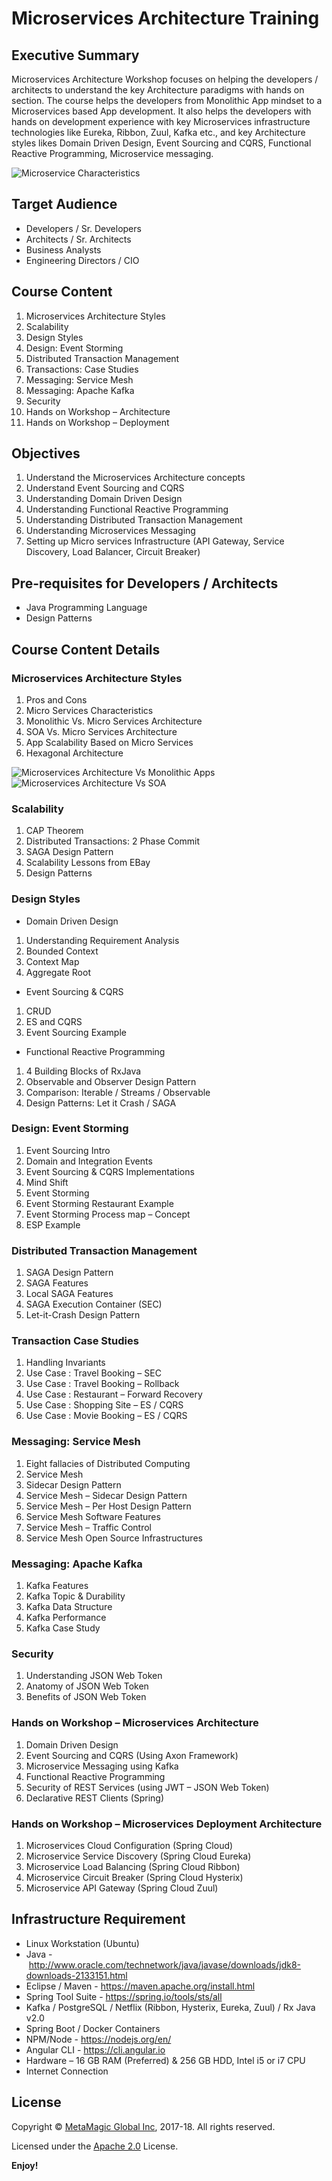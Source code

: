 
# Microservices Architecture Training 

## Executive Summary

Microservices Architecture Workshop focuses on helping the developers / architects to understand the key Architecture paradigms with hands on section. The course helps the developers from Monolithic App mindset to a Microservices based App development. It also helps the developers with hands on development experience with key Microservices infrastructure technologies like Eureka, Ribbon, Zuul, Kafka etc., and key Architecture styles likes Domain Driven Design, Event Sourcing and CQRS, Functional Reactive Programming, Microservice messaging.

<img src="https://image.ibb.co/ndMSKx/Microservice_Characterists.jpg" alt="Microservice Characteristics" />

## Target Audience

- Developers / Sr. Developers
- Architects / Sr. Architects
- Business Analysts
- Engineering Directors / CIO 

## Course Content

1.	Microservices Architecture Styles
2.	Scalability 
3.	Design Styles
4.	Design: Event Storming
5.  Distributed Transaction Management
6.  Transactions: Case Studies
7.	Messaging: Service Mesh
8.	Messaging: Apache Kafka
9.	Security
10.	Hands on Workshop – Architecture
11.	Hands on Workshop – Deployment

## Objectives

1.	Understand the Microservices Architecture concepts
2.	Understand Event Sourcing and CQRS
3.	Understanding Domain Driven Design
4.	Understanding Functional Reactive Programming
5.	Understanding Distributed Transaction Management
6.	Understanding Microservices Messaging
7.	Setting up Micro services Infrastructure (API Gateway, Service Discovery, Load Balancer, Circuit Breaker)

## Pre-requisites for Developers / Architects

- Java Programming Language
- Design Patterns

## Course Content Details

### Microservices Architecture Styles
	
1.	Pros and Cons
2.	Micro Services Characteristics
3.	Monolithic Vs. Micro Services Architecture
4.	SOA Vs. Micro Services Architecture
5.	App Scalability Based on Micro Services
6.	Hexagonal Architecture

<img src="https://image.ibb.co/hmv9XH/Microservices_Arch_1.jpg" alt="Microservices Architecture Vs Monolithic Apps" />
<br>
<img src="https://image.ibb.co/iS5bCH/Microservices_Arch_2.jpg" alt="Microservices Architecture Vs SOA" />


### Scalability

1.	CAP Theorem
2.	Distributed Transactions: 2 Phase Commit
3.	SAGA Design Pattern
4.	Scalability Lessons from EBay
5.	Design Patterns

### Design Styles
-	Domain Driven Design
1.	Understanding Requirement Analysis
2.	Bounded Context
3.	Context Map
4.	Aggregate Root
-	Event Sourcing & CQRS
1.	CRUD
2.	ES and CQRS
3.	Event Sourcing Example
-	Functional Reactive Programming
1.	4 Building Blocks of RxJava
2.	Observable and Observer Design Pattern
3.	Comparison: Iterable / Streams / Observable
4.	Design Patterns: Let it Crash / SAGA

### Design: Event Storming
1.	Event Sourcing Intro
2.	Domain and Integration Events
3.	Event Sourcing & CQRS Implementations
4.	Mind Shift
5.	Event Storming
6.	Event Storming Restaurant Example
7.	Event Storming Process map – Concept
8.	ESP Example

### Distributed Transaction Management
1.	SAGA Design Pattern
2.	SAGA Features
3.	Local SAGA Features
4.	SAGA Execution Container (SEC)
5.	Let-it-Crash Design Pattern

### Transaction Case Studies
1.	Handling Invariants
2.	Use Case : Travel Booking – SEC 
3.	Use Case : Travel Booking – Rollback 
4.	Use Case : Restaurant – Forward Recovery
5.	Use Case : Shopping Site – ES / CQRS
6.	Use Case : Movie Booking – ES / CQRS
 
### Messaging: Service Mesh
1.	Eight fallacies of Distributed Computing
2.	Service Mesh
3.	Sidecar Design Pattern
4.	Service Mesh – Sidecar Design Pattern
5.	Service Mesh – Per Host Design Pattern
6.	Service Mesh Software Features
7.	Service Mesh – Traffic Control
8.	Service Mesh Open Source Infrastructures

### Messaging: Apache Kafka 
1.	Kafka Features
2.	Kafka Topic & Durability
3.	Kafka Data Structure
4.	Kafka Performance
5.	Kafka Case Study

### Security
1.	Understanding JSON Web Token
2.	Anatomy of JSON Web Token
3.	Benefits of JSON Web Token

### Hands on Workshop – Microservices Architecture
1.	Domain Driven Design 
2.	Event Sourcing and CQRS (Using Axon Framework)
3.	Microservice Messaging using Kafka 
4.	Functional Reactive Programming
5.	Security of REST Services (using JWT – JSON Web Token)
6.	Declarative REST Clients (Spring)

### Hands on Workshop – Microservices Deployment Architecture
1.	Microservices Cloud Configuration (Spring Cloud)
2.	Microservice Service Discovery (Spring Cloud Eureka)
3.	Microservice Load Balancing (Spring Cloud Ribbon)
4.	Microservice Circuit Breaker (Spring Cloud Hysterix)
5.	Microservice API Gateway (Spring Cloud Zuul)

## Infrastructure Requirement

- Linux Workstation (Ubuntu)
- Java - http://www.oracle.com/technetwork/java/javase/downloads/jdk8-downloads-2133151.html
- Eclipse / Maven - https://maven.apache.org/install.html
- Spring Tool Suite - https://spring.io/tools/sts/all
- Kafka / PostgreSQL / Netflix (Ribbon, Hysterix, Eureka, Zuul) / Rx Java v2.0
- Spring Boot / Docker Containers
- NPM/Node - https://nodejs.org/en/
- Angular CLI - https://cli.angular.io
- Hardware – 16 GB RAM (Preferred) & 256 GB HDD, Intel  i5 or i7 CPU
- Internet Connection 

 ## License

Copyright © [MetaMagic Global Inc](http://www.metamagicglobal.com/), 2017-18.  All rights reserved.

Licensed under the [Apache 2.0](http://www.amexio.org/metamagic-showcase/license.html)  License.

**Enjoy!**
